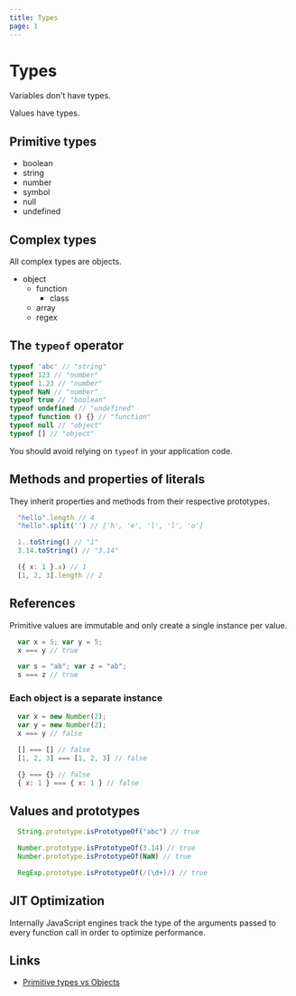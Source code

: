 ```yaml
---
title: Types
page: 1
---
```

# Types

Variables don't have types.

Values have types.

## Primitive types

- boolean
- string
- number
- symbol
- null
- undefined

## Complex types

All complex types are objects.

- object
  - function
    - class
  - array
  - regex

## The `typeof` operator

```javascript
typeof 'abc' // "string"
typeof 123 // "number"
typeof 1.23 // "number"
typeof NaN // "number"
typeof true // "boolean"
typeof undefined // "undefined"
typeof function () {} // "function"
typeof null // "object"
typeof [] // "object"
```

You should avoid relying on `typeof`
in your application code.

## Methods and properties of literals

They inherit properties and methods
from their respective prototypes.

```javascript
  "hello".length // 4
  "hello".split('') // ['h', 'e', 'l', 'l', 'o']

  1..toString() // "1"
  3.14.toString() // "3.14"

  ({ x: 1 }.x) // 1
  [1, 2, 3].length // 2
```

## References

Primitive values are immutable and only create a single instance per value.

```javascript
  var x = 5; var y = 5;
  x === y // true

  var s = "ab"; var z = "ab";
  s === z // true
```

### Each object is a separate instance

```javascript
  var x = new Number(2);
  var y = new Number(2);
  x === y // false

  [] === [] // false
  [1, 2, 3] === [1, 2, 3] // false

  {} === {} // false
  { x: 1 } === { x: 1 } // false
```

## Values and prototypes

```javascript
  String.prototype.isPrototypeOf("abc") // true

  Number.prototype.isPrototypeOf(3.14) // true
  Number.prototype.isPrototypeOf(NaN) // true

  RegExp.prototype.isPrototypeOf(/(\d+)/) // true
```

## JIT Optimization

Internally JavaScript engines track the type of the arguments
passed to every function call in order to optimize performance.


## Links

- [Primitive types vs Objects](http://blog.brew.com.hk/not-everything-in-javascript-is-an-object/)
